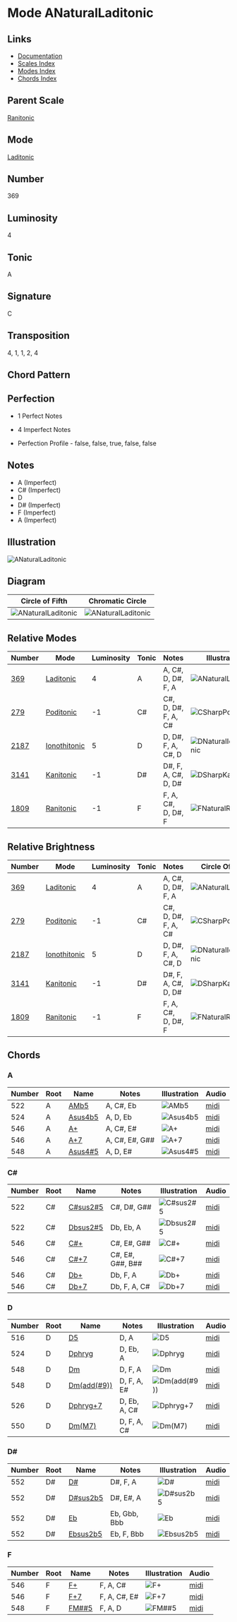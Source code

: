 # Mode ANaturalLaditonic

## Links

- [Documentation](README.md)
- [Scales Index](Scales.md)
- [Modes Index](Modes.md)
- [Chords Index](Chords.md)

## Parent Scale

[Ranitonic](ScaleRanitonic.md)

## Mode

[Laditonic](ModeLaditonic.md)

## Number

369

## Luminosity

4

## Tonic

A

## Signature

C

## Transposition

4, 1, 1, 2, 4

## Chord Pattern



## Perfection

 - 1 Perfect Notes

 - 4 Imperfect Notes

 - Perfection Profile - false, false, true, false, false

## Notes

- A (Imperfect)
- C# (Imperfect)
- D
- D# (Imperfect)
- F (Imperfect)
- A (Imperfect)

## Illustration

![ANaturalLaditonic](ModeANaturalLaditonic.png)

## Diagram

| Circle of Fifth | Chromatic Circle |
|-----------------|------------------|
| ![ANaturalLaditonic](CircleOfFifthModeANaturalLaditonic.svg) | ![ANaturalLaditonic](ChromaticCircleModeANaturalLaditonic.svg) |
## Relative Modes

| Number | Mode | Luminosity | Tonic | Notes | Illustration |
|--------|------|------------|-------|-------|--------------|
| [369](https://ianring.com/musictheory/scales/369) | [Laditonic](ModeLaditonic.md) | 4 | A | A, C#, D, D#, F, A | ![ANaturalLaditonic](ModeANaturalLaditonic.png) |
| [279](https://ianring.com/musictheory/scales/279) | [Poditonic](ModePoditonic.md) | -1 | C# | C#, D, D#, F, A, C# | ![CSharpPoditonic](ModeCSharpPoditonic.png) |
| [2187](https://ianring.com/musictheory/scales/2187) | [Ionothitonic](ModeIonothitonic.md) | 5 | D | D, D#, F, A, C#, D | ![DNaturalIonothitonic](ModeDNaturalIonothitonic.png) |
| [3141](https://ianring.com/musictheory/scales/3141) | [Kanitonic](ModeKanitonic.md) | -1 | D# | D#, F, A, C#, D, D# | ![DSharpKanitonic](ModeDSharpKanitonic.png) |
| [1809](https://ianring.com/musictheory/scales/1809) | [Ranitonic](ModeRanitonic.md) | -1 | F | F, A, C#, D, D#, F | ![FNaturalRanitonic](ModeFNaturalRanitonic.png) |
## Relative Brightness

| Number | Mode | Luminosity | Tonic | Notes | Circle Of Fifth | Chromatic Circle |
|--------|------|------------|-------|-------|-----------------|------------------|
| [369](https://ianring.com/musictheory/scales/369) | [Laditonic](ModeLaditonic.md) | 4 | A | A, C#, D, D#, F, A | ![ANaturalLaditonic](CircleOfFifthModeANaturalLaditonic.svg) | ![ANaturalLaditonic](ChromaticCircleModeANaturalLaditonic.svg) |
| [279](https://ianring.com/musictheory/scales/279) | [Poditonic](ModePoditonic.md) | -1 | C# | C#, D, D#, F, A, C# | ![CSharpPoditonic](CircleOfFifthModeCSharpPoditonic.svg) | ![CSharpPoditonic](ChromaticCircleModeCSharpPoditonic.svg) |
| [2187](https://ianring.com/musictheory/scales/2187) | [Ionothitonic](ModeIonothitonic.md) | 5 | D | D, D#, F, A, C#, D | ![DNaturalIonothitonic](CircleOfFifthModeDNaturalIonothitonic.svg) | ![DNaturalIonothitonic](ChromaticCircleModeDNaturalIonothitonic.svg) |
| [3141](https://ianring.com/musictheory/scales/3141) | [Kanitonic](ModeKanitonic.md) | -1 | D# | D#, F, A, C#, D, D# | ![DSharpKanitonic](CircleOfFifthModeDSharpKanitonic.svg) | ![DSharpKanitonic](ChromaticCircleModeDSharpKanitonic.svg) |
| [1809](https://ianring.com/musictheory/scales/1809) | [Ranitonic](ModeRanitonic.md) | -1 | F | F, A, C#, D, D#, F | ![FNaturalRanitonic](CircleOfFifthModeFNaturalRanitonic.svg) | ![FNaturalRanitonic](ChromaticCircleModeFNaturalRanitonic.svg) |

## Chords

### A

| Number | Root | Name | Notes | Illustration | Audio |
|--------|------|------|-------|--------------|-------|
| 522 | A | [AMb5](ChordANaturalMajorFlatFifth.md) | A, C#, Eb | ![AMb5](ChordANaturalMajorFlatFifthRootPosition.png) | [midi](ChordANaturalMajorFlatFifthRootPosition.mid) |
| 524 | A | [Asus4b5](ChordANaturalSuspendedFourthFlatFifth.md) | A, D, Eb | ![Asus4b5](ChordANaturalSuspendedFourthFlatFifthRootPosition.png) | [midi](ChordANaturalSuspendedFourthFlatFifthRootPosition.mid) |
| 546 | A | [A+](ChordANaturalAugmented.md) | A, C#, E# | ![A+](ChordANaturalAugmentedRootPosition.png) | [midi](ChordANaturalAugmentedRootPosition.mid) |
| 546 | A | [A+7](ChordANaturalAugmentedAugmentedSeventh.md) | A, C#, E#, G## | ![A+7](ChordANaturalAugmentedAugmentedSeventhRootPosition.png) | [midi](ChordANaturalAugmentedAugmentedSeventhRootPosition.mid) |
| 548 | A | [Asus4#5](ChordANaturalSuspendedFourthSharpFifth.md) | A, D, E# | ![Asus4#5](ChordANaturalSuspendedFourthSharpFifthRootPosition.png) | [midi](ChordANaturalSuspendedFourthSharpFifthRootPosition.mid) |

### C#

| Number | Root | Name | Notes | Illustration | Audio |
|--------|------|------|-------|--------------|-------|
| 522 | C# | [C#sus2#5](ChordCSharpSuspendedSecondSharpFifth.md) | C#, D#, G## | ![C#sus2#5](ChordCSharpSuspendedSecondSharpFifthRootPosition.png) | [midi](ChordCSharpSuspendedSecondSharpFifthRootPosition.mid) |
| 522 | C# | [Dbsus2#5](ChordDFlatSuspendedSecondSharpFifth.md) | Db, Eb, A | ![Dbsus2#5](ChordDFlatSuspendedSecondSharpFifthRootPosition.png) | [midi](ChordDFlatSuspendedSecondSharpFifthRootPosition.mid) |
| 546 | C# | [C#+](ChordCSharpAugmented.md) | C#, E#, G## | ![C#+](ChordCSharpAugmentedRootPosition.png) | [midi](ChordCSharpAugmentedRootPosition.mid) |
| 546 | C# | [C#+7](ChordCSharpAugmentedAugmentedSeventh.md) | C#, E#, G##, B## | ![C#+7](ChordCSharpAugmentedAugmentedSeventhRootPosition.png) | [midi](ChordCSharpAugmentedAugmentedSeventhRootPosition.mid) |
| 546 | C# | [Db+](ChordDFlatAugmented.md) | Db, F, A | ![Db+](ChordDFlatAugmentedRootPosition.png) | [midi](ChordDFlatAugmentedRootPosition.mid) |
| 546 | C# | [Db+7](ChordDFlatAugmentedAugmentedSeventh.md) | Db, F, A, C# | ![Db+7](ChordDFlatAugmentedAugmentedSeventhRootPosition.png) | [midi](ChordDFlatAugmentedAugmentedSeventhRootPosition.mid) |

### D

| Number | Root | Name | Notes | Illustration | Audio |
|--------|------|------|-------|--------------|-------|
| 516 | D | [D5](ChordDNaturalPowerChord.md) | D, A | ![D5](ChordDNaturalPowerChordRootPosition.png) | [midi](ChordDNaturalPowerChordRootPosition.mid) |
| 524 | D | [Dphryg](ChordDNaturalPhrygian.md) | D, Eb, A | ![Dphryg](ChordDNaturalPhrygianRootPosition.png) | [midi](ChordDNaturalPhrygianRootPosition.mid) |
| 548 | D | [Dm](ChordDNaturalMinor.md) | D, F, A | ![Dm](ChordDNaturalMinorRootPosition.png) | [midi](ChordDNaturalMinorRootPosition.mid) |
| 548 | D | [Dm(add(#9))](ChordDNaturalMinorAddSharpNinth.md) | D, F, A, E# | ![Dm(add(#9))](ChordDNaturalMinorAddSharpNinthRootPosition.png) | [midi](ChordDNaturalMinorAddSharpNinthRootPosition.mid) |
| 526 | D | [Dphryg+7](ChordDNaturalPhrygianAddSeventh.md) | D, Eb, A, C# | ![Dphryg+7](ChordDNaturalPhrygianAddSeventhRootPosition.png) | [midi](ChordDNaturalPhrygianAddSeventhRootPosition.mid) |
| 550 | D | [Dm(M7)](ChordDNaturalMinorMajorSeventh.md) | D, F, A, C# | ![Dm(M7)](ChordDNaturalMinorMajorSeventhRootPosition.png) | [midi](ChordDNaturalMinorMajorSeventhRootPosition.mid) |

### D#

| Number | Root | Name | Notes | Illustration | Audio |
|--------|------|------|-------|--------------|-------|
| 552 | D# | [D#](ChordDSharpDiminishedFlatThird.md) | D#, F, A | ![D#](ChordDSharpDiminishedFlatThirdRootPosition.png) | [midi](ChordDSharpDiminishedFlatThirdRootPosition.mid) |
| 552 | D# | [D#sus2b5](ChordDSharpSuspendedSecondFlatFifth.md) | D#, E#, A | ![D#sus2b5](ChordDSharpSuspendedSecondFlatFifthRootPosition.png) | [midi](ChordDSharpSuspendedSecondFlatFifthRootPosition.mid) |
| 552 | D# | [Eb](ChordEFlatDiminishedFlatThird.md) | Eb, Gbb, Bbb | ![Eb](ChordEFlatDiminishedFlatThirdRootPosition.png) | [midi](ChordEFlatDiminishedFlatThirdRootPosition.mid) |
| 552 | D# | [Ebsus2b5](ChordEFlatSuspendedSecondFlatFifth.md) | Eb, F, Bbb | ![Ebsus2b5](ChordEFlatSuspendedSecondFlatFifthRootPosition.png) | [midi](ChordEFlatSuspendedSecondFlatFifthRootPosition.mid) |

### F

| Number | Root | Name | Notes | Illustration | Audio |
|--------|------|------|-------|--------------|-------|
| 546 | F | [F+](ChordFNaturalAugmented.md) | F, A, C# | ![F+](ChordFNaturalAugmentedRootPosition.png) | [midi](ChordFNaturalAugmentedRootPosition.mid) |
| 546 | F | [F+7](ChordFNaturalAugmentedAugmentedSeventh.md) | F, A, C#, E# | ![F+7](ChordFNaturalAugmentedAugmentedSeventhRootPosition.png) | [midi](ChordFNaturalAugmentedAugmentedSeventhRootPosition.mid) |
| 548 | F | [FM##5](ChordFNaturalMajorDoubleSharpFifth.md) | F, A, D | ![FM##5](ChordFNaturalMajorDoubleSharpFifthRootPosition.png) | [midi](ChordFNaturalMajorDoubleSharpFifthRootPosition.mid) |

